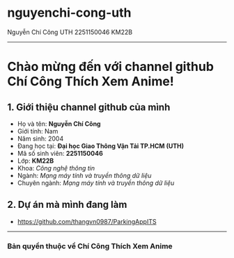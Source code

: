# nguyenchi-cong-uth
Nguyễn Chí Công UTH 2251150046 KM22B

___

# Chào mừng đến với channel github Chí Công Thích Xem Anime!

## 1. Giới thiệu channel github của mình

+ Họ và tên: **Nguyễn Chí Công**
+ Giới tính: Nam
+ Năm sinh: 2004
+ Đang học tại: **Đại học Giao Thông Vận Tải TP.HCM (UTH)**
+ Mã số sinh viên: **2251150046**
+ Lớp: **KM22B**
+ Khoa: *Công nghệ thông tin*
+ Ngành: *Mạng máy tính và truyền thông dữ liệu*
+ Chuyên ngành: *Mạng máy tính và truyền thông dữ liệu*

## 2. Dự án mà mình đang làm

+ https://github.com/thangvn0987/ParkingAppITS

___

### Bản quyền thuộc về Chí Công Thích Xem Anime
